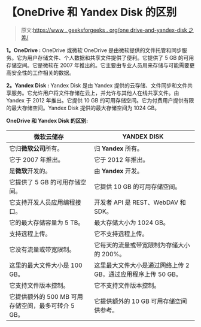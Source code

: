 # 【OneDrive 和 Yandex Disk 的区别

> 原文:[https://www . geeksforgeeks . org/one drive-and-yandex-disk 之差/](https://www.geeksforgeeks.org/difference-between-onedrive-and-yandex-disk/)

**1。OneDrive :**
OneDrive 或微软 OneDrive 是由微软提供的文件托管和同步服务。它为用户存储文件、个人数据和共享文件提供了便利。它提供了 5 GB 的可用存储空间。它是微软在 2007 年推出的。它主要由专业人员用来存储与可能需要更高安全性的工作相关的数据。

**2。Yandex Disk :**
Yandex Disk 是由 Yandex 提供的云存储、文件同步和文件共享服务。它允许用户将文件存储在云上，并允许与其他人在线共享文件。由 Yandex 于 2012 年推出。它提供 10 GB 的可用存储空间。它为付费用户提供有限的最大存储空间。Yandex Disk 提供的最大存储空间为 1024 GB。

**OneDrive 和 Yandex Disk 的区别:**

<center>

| 微软云储存 | YANDEX DISK |
| --- | --- |
| 它归**微软公司**所有。 | 归 **Yandex** 所有。 |
| 它于 2007 年推出。 | 它于 2012 年推出。 |
| 是**微软**开发的。 | 由 **Yandex** 开发。 |
| 它提供了 5 GB 的可用存储空间。 | 它提供 10 GB 的可用存储空间。 |
| 它支持开发人员应用编程接口。 | 开发者 API 是 REST、WebDAV 和 SDK。 |
| 它的最大存储容量为 5 TB。 | 最大存储大小为 1024 GB。 |
| 支持远程上传。 | 它不支持远程上传。 |
| 它没有流量或带宽限制。 | 它每天的流量或带宽限制为存储大小的 200%。 |
| 这里的最大文件大小是 100 GB。 | 这里最大文件大小是通过网络上传 2 GB，通过应用程序上传 50 GB。 |
| 它支持文件版本控制。 | 它不支持文件版本控制。 |
| 它提供额外的 500 MB 可用存储空间，最多可转介 5 GB。 | 它提供额外的 10 GB 可用存储空间供参考。 |

</center>